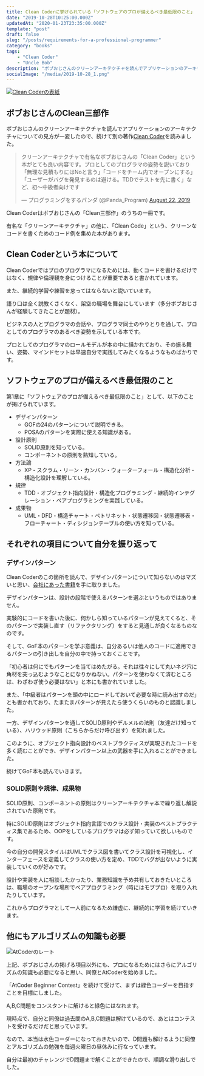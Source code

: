 ```yaml
---
title: Clean Coderに挙げられている「ソフトウェアのプロが備えるべき最低限のこと」
date: "2019-10-28T10:25:00.000Z"
updatedAt: "2020-01-23T23:35:00.000Z"
template: "post"
draft: false
slug: "/posts/requirements-for-a-professional-programmer"
category: "books"
tags: 
    - "Clean Coder"
    - "Uncle Bob"
description: "ボブおじさんのクリーンアーキテクチャを読んでアプリケーションのアーキテクチャについての見方が一変したので、続けて別の著作Clean Coderを読みました。"
socialImage: "/media/2019-10-28_1.png"
---
```


[![Clean Coderの表紙](/media/2019-10-28_1.jpg)](https://amzn.to/31M8jU0)

## ボブおじさんのClean三部作


ボブおじさんのクリーンアーキテクチャを読んでアプリケーションのアーキテクチャについての見方が一変したので、続けて別の著作[Clean Coder](https://amzn.to/31M8jU0)を読みました。

<blockquote class="twitter-tweet"><p lang="ja" dir="ltr">クリーンアーキテクチャで有名なボブおじさんの「Clean Coder」という本がとても良い内容です。プロとしてのプログラマの姿勢を説いており「無理な見積もりにはNoと言う」「コードをチーム内でオープンにする」「ユーザーがバグを発見するのは避ける。TDDでテストを先に書く」など、初〜中級者向けです</p>&mdash; プログラミングをするパンダ (@Panda_Program) <a href="https://twitter.com/Panda_Program/status/1164444525210640384?ref_src=twsrc%5Etfw">August 22, 2019</a></blockquote>

Clean Coderはボブおじさんの「Clean三部作」のうちの一冊です。

有名な「クリーンアーキテクチャ」の他に、「Clean Code」という、クリーンなコードを書くためのコード例を集めた本があります。

## Clean Coderという本について
Clean Coderではプロのプログラマになるためには、動くコードを書けるだけではなく、規律や倫理観を身につけることが重要であると書かれています。

また、継続的学習や練習を怠ってはならないと説いています。

語り口は全く説教くさくなく、架空の職場を舞台にしています（多分ボブおじさんが経験してきたことが題材）。

ビジネスの人とプログラマの会話や、プログラマ同士のやりとりを通して、プロとしてのプログラマのあるべき姿勢を示している本です。

プロとしてのプログラマのロールモデルが本の中に描かれており、その振る舞い、姿勢、マインドセットは早速自分で実践してみたくなるようなものばかりです。

## ソフトウェアのプロが備えるべき最低限のこと
第1章に「ソフトウェアのプロが備えるべき最低限のこと」として、以下のことが掲げられています。

 - デザインパターン
    - GOFの24のパターンについて説明できる。
    - POSAのパターンを実際に使える知識がある。
- 設計原則
    - SOLID原則を知っている。
    - コンポーネントの原則を熟知している。
- 方法論
    - XP・スクラム・リーン・カンバン・ウォーターフォール・構造化分析・構造化設計を理解している。 
- 規律
    - TDD・オブジェクト指向設計・構造化プログラミング・継続的インテグレーション・ペアプログラミングを実践している。 
- 成果物
    - UML・DFD・構造チャート・ペトリネット・状態遷移図・状態遷移表・フローチャート・ディシジョンテーブルの使い方を知っている。

## それぞれの項目について自分を振り返って
### デザインパターン
Clean Coderのこの箇所を読んで、デザインパターンについて知らないのはマズいと思い、[会社にあった書籍](https://amzn.to/2PojoIl)を手に取りました。

デザインパターンは、設計の段階で使えるパターンを選ぶというものではありません。

実験的にコードを書いた後に、何かしら知っているパターンが見えてくると、そのパターンで実装し直す（リファクタリング）をすると見通しが良くなるものなのです。

そして、GoF本のパターンを学ぶ意義は、自分あるいは他人のコードに適用できるパターンの引き出しを自分の中で持っておくことです。

「初心者は何にでもパターンを当てはめたがる。それは往々にして丸いネジ穴に角材を突っ込むようなことになりかねない。パターンを使わなくて済むところは、わざわざ使う必要はない」と本にも書かれていました。

また、「中級者はパターンを頭の中にロードしておいて必要な時に読み出すのだ」とも書かれており、たまたまパターンが見えたら使うくらいのものと認識しました。

一方、デザインパターンを通してSOLID原則やデルメルの法則（友達だけ知っている）、ハリウッド原則（こちらからだけ呼び出す）を知れました。

このように、オブジェクト指向設計のベストプラクティスが実現されたコードを多く読むことができ、デザインパターン以上の武器を手に入れることができました。

続けてGoF本も読んでいきます。

### SOLID原則や規律、成果物
SOLID原則、コンポーネントの原則はクリーンアーキテクチャ本で繰り返し解説されていた原則です。

特にSOLID原則はオブジェクト指向言語でのクラス設計・実装のベストプラクティス集であるため、OOPをしているプログラマは必ず知っていて欲しいものです。

今の自分の開発スタイルはUMLでクラス図を書いてクラス設計を可視化し、インターフェースを定義してクラスの使い方を定め、TDDでバグが出ないように実装していくのが好みです。

設計や実装を人に相談したかったり、業務知識を予め共有しておきたいところは、職場のオープンな場所でペアプログラミング（時にはモブプロ）を取り入れたりしています。

これからプログラマとして一人前になるため謙虚に、継続的に学習を続けていきます。

## 他にもアルゴリズムの知識も必要

![AtCoderのレート](/media/2019-10-28_2.png)

上記、ボブおじさんの掲げる項目以外にも、プロになるためにはさらにアルゴリズムの知識も必要になると思い、同僚とAtCoderを始めました。

「AtCoder Beginner Contest」を続けて受けて、まずは緑色コーダーを目指すことを目標にしました。

A,B,C問題をコンスタントに解けると緑色にはなれます。

現時点で、自分と同僚は過去問のA,B,C問題は解けているので、あとはコンテストを受けるだけだと思っています。

なので、本当は水色コーダーになっておきたいので、D問題も解けるように同僚とアルゴリズムの勉強を毎週火曜日の昼休みに行なっています。

自分は最初のチャレンジでD問題まで解くことができたので、順調な滑り出しでした。

